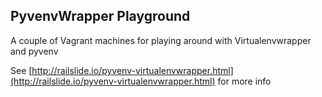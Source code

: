 PyvenvWrapper Playground
------------------------

A couple of Vagrant machines for playing around with Virtualenvwrapper and pyvenv

See [http://railslide.io/pyvenv-virtualenvwrapper.html](http://railslide.io/pyvenv-virtualenvwrapper.html) for more info
